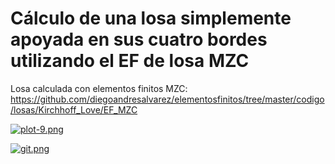 # Cálculo de una losa simplemente apoyada en sus cuatro bordes utilizando el EF de losa MZC

Losa calculada con elementos finitos MZC: https://github.com/diegoandresalvarez/elementosfinitos/tree/master/codigo/losas/Kirchhoff_Love/EF_MZC

[![plot-9.png](https://i.postimg.cc/m2vWxVsP/plot-9.png)](https://postimg.cc/vctNfrDy)

[![git.png](https://i.postimg.cc/fL9CCktM/git.png)](https://postimg.cc/WFs0bNwy)



